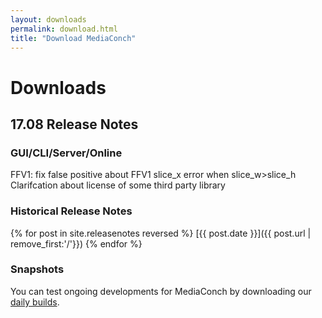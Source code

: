 ```yaml
---
layout: downloads
permalink: download.html
title: "Download MediaConch"
---
```


# Downloads

## 17.08 Release Notes

### GUI/CLI/Server/Online

FFV1: fix false positive about FFV1 slice_x error when slice_w>slice_h  
Clarifcation about license of some third party library

### Historical Release Notes

{% for post in site.releasenotes reversed %}
  [{{ post.date }}]({{ post.url | remove_first:'/'}})
{% endfor %}

### Snapshots

You can test ongoing developments for MediaConch by downloading our [daily builds](/MediaConch/downloads/snapshots.html).
